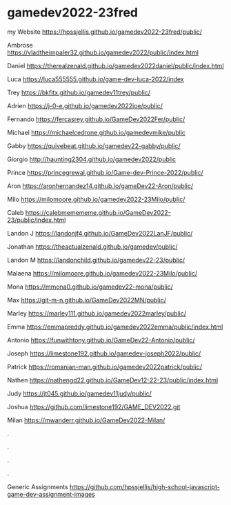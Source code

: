 # gamedev2022-23fred


my Website   https://hpssjellis.github.io/gamedev2022-23fred/public/


Ambrose   https://vladtheimpaler32.github.io/gamedev2022/public/index.html

Daniel   https://therealzenald.github.io/gamedev2022daniel/public/index.html

Luca  https://luca555555.github.io/game-dev-luca-2022/index

Trey    https://bkfitx.github.io/gamedev11trey/public/

Adrien   https://j-0-e.github.io/gamedev2022joe/public/

Fernando  https://fercasrey.github.io/GameDev2022Fer/public/

Michael  https://michaelcedrone.github.io/gamedevmike/public

Gabby   https://quivebeat.github.io/gamedev22-gabby/public/

Giorgio    http://haunting2304.github.io/gamedev2022/public

Prince   https://princegrewal.github.io/Game-dev-Prince-2022/public/

Aron    https://aronhernandez14.github.io/gameDev22-Aron/public/

Milo   https://milomoore.github.io/gamedev2022-23Milo/public/

Caleb   https://calebmemememe.github.io/GameDev2022-23/public/index.html

Landon J   https://landonjf4.github.io/GameDev2022LanJF/public/

Jonathan  https://theactualzenald.github.io/gamedev/public/

Landon M  https://landonchild.github.io/gamedev22-23/public/

Malaena   https://milomoore.github.io/gamedev2022-23Milo/public/

Mona   https://mmona0.github.io/gamedev22-mona/public/

Max  https://git-m-n.github.io/GameDev2022MN/public/

Marley   https://marley111.github.io/gamedev2022marley/public/

Emma  https://emmapreddy.github.io/gamedev2022emma/public/index.html

Antonio   https://funwithtony.github.io/GameDev22-Antonio/public/

Joseph    https://limestone192.github.io/gamedev-joseph2022/public/

Patrick   https://romanian-man.github.io/gamedev2022patrick/public/

Nathen    https://nathengd22.github.io/GameDev12-22-23/public/index.html

Judy    https://jt045.github.io/gamedev11judy/public/

Joshua   https://github.com/limestone192/GAME_DEV2022.git

Milan  https://mwanderr.github.io/GameDev2022-Milan/



































.




.





.



.

































Generic Assignments https://github.com/hpssjellis/high-school-javascript-game-dev-assignment-images

